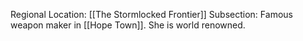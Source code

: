 Regional Location: [[The Stormlocked Frontier]]
Subsection: Famous weapon maker in [[Hope Town]]. She is world renowned. 